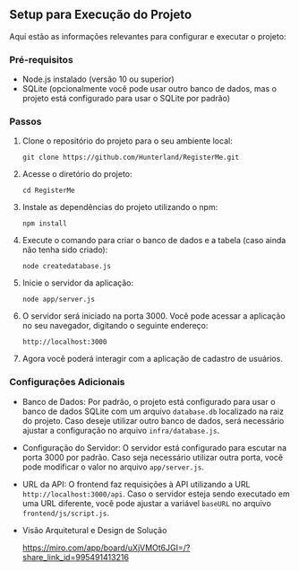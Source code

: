 
## Setup para Execução do Projeto

Aqui estão as informações relevantes para configurar e executar o projeto:

### Pré-requisitos

-   Node.js instalado (versão 10 ou superior)
-   SQLite (opcionalmente você pode usar outro banco de dados, mas o projeto está configurado para usar o SQLite por padrão)

### Passos

1.  Clone o repositório do projeto para o seu ambiente local:
    
    `git clone https://github.com/Hunterland/RegisterMe.git` 
    
2.  Acesse o diretório do projeto:
    
    `cd RegisterMe` 
    
3.  Instale as dependências do projeto utilizando o npm:
    
    `npm install` 
    
4.  Execute o comando para criar o banco de dados e a tabela (caso ainda não tenha sido criado):
    
    `node createdatabase.js` 
    
5.  Inicie o servidor da aplicação:
    
    `node app/server.js` 
    
6.  O servidor será iniciado na porta 3000. Você pode acessar a aplicação no seu navegador, digitando o seguinte endereço:
    
    `http://localhost:3000` 
    
7.  Agora você poderá interagir com a aplicação de cadastro de usuários.
    

### Configurações Adicionais

-   Banco de Dados: Por padrão, o projeto está configurado para usar o banco de dados SQLite com um arquivo `database.db` localizado na raiz do projeto.
    Caso deseje utilizar outro banco de dados, será necessário ajustar a configuração no arquivo `infra/database.js`.
    
-   Configuração do Servidor: O servidor está configurado para escutar na porta 3000 por padrão. Caso seja necessário utilizar outra porta,
    você pode modificar o valor no arquivo `app/server.js`.
    
-   URL da API: O frontend faz requisições à API utilizando a URL `http://localhost:3000/api`. Caso o servidor esteja sendo executado em uma URL diferente,
    você pode ajustar a variável `baseURL` no arquivo `frontend/js/script.js`.

- Visão Arquitetural e Design de Solução

  https://miro.com/app/board/uXjVMOt6JGI=/?share_link_id=995491413216
